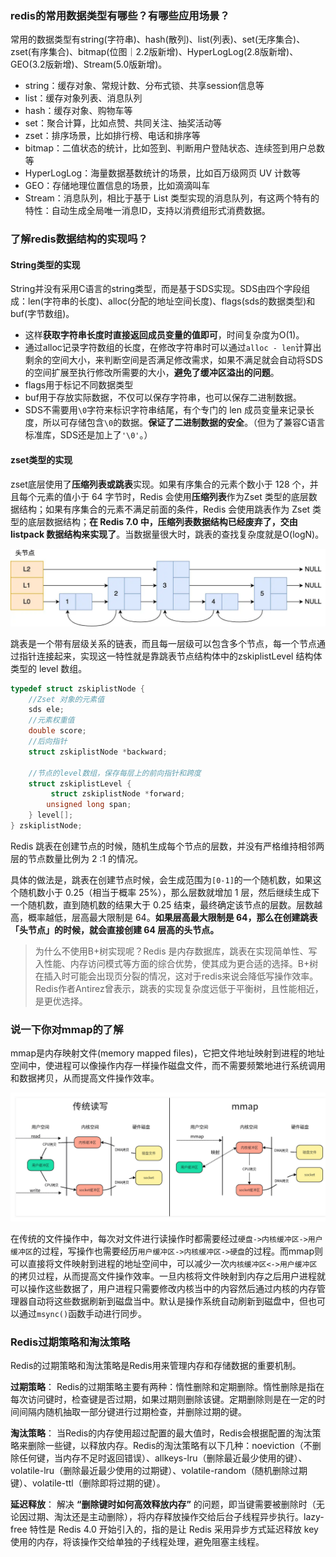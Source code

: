 ### redis的常用数据类型有哪些？有哪些应用场景？
常用的数据类型有string(字符串)、hash(散列)、list(列表)、set(无序集合)、zset(有序集合)、bitmap(位图｜2.2版新增)、HyperLogLog(2.8版新增)、GEO(3.2版新增)、Stream(5.0版新增)。
- string：缓存对象、常规计数、分布式锁、共享session信息等
- list：缓存对象列表、消息队列
- hash：缓存对象、购物车等
- set：聚合计算，比如点赞、共同关注、抽奖活动等
- zset：排序场景，比如排行榜、电话和排序等
- bitmap：二值状态的统计，比如签到、判断用户登陆状态、连续签到用户总数等
- HyperLogLog：海量数据基数统计的场景，比如百万级网页 UV 计数等
- GEO：存储地理位置信息的场景，比如滴滴叫车
- Stream：消息队列，相比于基于 List 类型实现的消息队列，有这两个特有的特性：自动生成全局唯一消息ID，支持以消费组形式消费数据。

### 了解redis数据结构的实现吗？
#### String类型的实现
String并没有采用C语言的string类型，而是基于SDS实现。SDS由四个字段组成：len(字符串的长度)、alloc(分配的地址空间长度)、flags(sds的数据类型)和buf(字节数组)。
- 这样**获取字符串长度时直接返回成员变量的值即可**，时间复杂度为O(1)。
- 通过alloc记录字符数组的长度，在修改字符串时可以通过`alloc - len`计算出剩余的空间大小，来判断空间是否满足修改需求，如果不满足就会自动将SDS的空间扩展至执行修改所需要的大小，**避免了缓冲区溢出的问题**。
- flags用于标记不同数据类型
- buf用于存放实际数据，不仅可以保存字符串，也可以保存二进制数据。
- SDS不需要用`\0`字符来标识字符串结尾，有个专门的 len 成员变量来记录长度，所以可存储包含`\0`的数据。**保证了二进制数据的安全**。（但为了兼容C语言标准库，SDS还是加上了`'\0'`。）

#### zset类型的实现
zset底层使用了**压缩列表或跳表**实现。如果有序集合的元素个数小于 128 个，并且每个元素的值小于 64 字节时，Redis 会使用**压缩列表**作为Zset 类型的底层数据结构；如果有序集合的元素不满足前面的条件，Redis 会使用跳表作为 Zset 类型的底层数据结构；**在 Redis 7.0 中，压缩列表数据结构已经废弃了，交由 listpack 数据结构来实现了**。当数据量很大时，跳表的查找复杂度就是O(logN)。

![alt text](./images/跳表结构图.png)

跳表是一个带有层级关系的链表，而且每一层级可以包含多个节点，每一个节点通过指针连接起来，实现这一特性就是靠跳表节点结构体中的zskiplistLevel 结构体类型的 level 数组。

```C
typedef struct zskiplistNode {
    //Zset 对象的元素值
    sds ele;
    //元素权重值
    double score;
    //后向指针
    struct zskiplistNode *backward;

    //节点的level数组，保存每层上的前向指针和跨度
    struct zskiplistLevel {
         struct zskiplistNode *forward;
        unsigned long span;
    } level[];
} zskiplistNode;
```

Redis 跳表在创建节点的时候，随机生成每个节点的层数，并没有严格维持相邻两层的节点数量比例为 2 :1 的情况。

具体的做法是，跳表在创建节点时候，会生成范围为`[0-1]`的一个随机数，如果这个随机数小于 0.25（相当于概率 25%），那么层数就增加 1 层，然后继续生成下一个随机数，直到随机数的结果大于 0.25 结束，最终确定该节点的层数。层数越高，概率越低，层高最大限制是 64。**如果层高最大限制是 64，那么在创建跳表「头节点」的时候，就会直接创建 64 层高的头节点。**

> 为什么不使用B+树实现呢？Redis 是内存数据库，跳表在实现简单性、写入性能、内存访问模式等方面的综合优势，使其成为更合适的选择。B+树在插入时可能会出现页分裂的情况，这对于redis来说会降低写操作效率。
Redis作者Antirez曾表示，跳表的实现复杂度远低于平衡树，且性能相近，是更优选择。

### 说一下你对mmap的了解
mmap是内存映射文件(memory mapped files)，它把文件地址映射到进程的地址空间中，使进程可以像操作内存一样操作磁盘文件，而不需要频繁地进行系统调用和数据拷贝，从而提高文件操作效率。

![mmap原理图](./images/mmap原理图.png)

在传统的文件操作中，每次对文件进行读操作时都需要经过`硬盘->内核缓冲区->用户缓冲区`的过程，写操作也需要经历`用户缓冲区->内核缓冲区->硬盘`的过程。而mmap则可以直接将文件映射到进程的地址空间中，可以减少一次`内核缓冲区<->用户缓冲区`的拷贝过程，从而提高文件操作效率。一旦内核将文件映射到内存之后用户进程就可以操作这些数据了，用户进程只需要修改内核当中的内容然后通过内核的内存管理器自动将这些数据刷新到磁盘当中。默认是操作系统自动刷新到磁盘中，但也可以通过`msync()`函数手动进行同步。

### Redis过期策略和淘汰策略
Redis的过期策略和淘汰策略是Redis用来管理内存和存储数据的重要机制。

**过期策略**：
Redis的过期策略主要有两种：惰性删除和定期删除。惰性删除是指在每次访问键时，检查键是否过期，如果过期则删除该键。定期删除则是在一定的时间间隔内随机抽取一部分键进行过期检查，并删除过期的键。

**淘汰策略**：
当Redis的内存使用超过配置的最大值时，Redis会根据配置的淘汰策略来删除一些键，以释放内存。Redis的淘汰策略有以下几种：noeviction（不删除任何键，当内存不足时返回错误）、allkeys-lru（删除最近最少使用的键）、volatile-lru（删除最近最少使用的过期键）、volatile-random（随机删除过期键）、volatile-ttl（删除即将过期的键）。

**延迟释放**：
解决 **“删除键时如何高效释放内存”** 的问题，即当键需要被删除时（无论因过期、淘汰还是主动删除），将内存释放操作交给后台子线程异步执行。lazy-free 特性是 Redis 4.0 开始引入的，指的是让 Redis 采用异步方式延迟释放 key 使用的内存，将该操作交给单独的子线程处理，避免阻塞主线程。